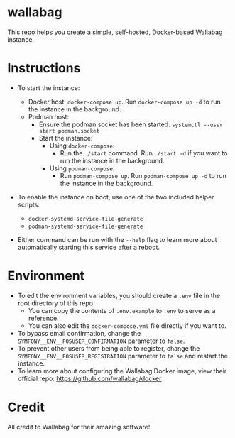 # wallabag

This repo helps you create a simple, self-hosted, Docker-based [Wallabag](https://www.wallabag.it/en) instance.

# Instructions

- To start the instance:
  - Docker host: `docker-compose up`. Run `docker-compose up -d` to run the instance in the background.
  - Podman host:
    - Ensure the podman socket has been started: `systemctl --user start podman.socket`
    - Start the instance:
      - Using `docker-compose`:
        - Run the `./start` command. Run `./start -d` if you want to run the instance in the background.
      - Using `podman-compose`:
        - Run `podman-compose up`. Run `podman-compose up -d` to run the instance in the background.

- To enable the instance on boot, use one of the two included helper scripts:
  - `docker-systemd-service-file-generate`
  - `podman-systemd-service-file-generate`
- Either command can be run with the `--help` flag to learn more about automatically starting this service after a reboot.

# Environment

- To edit the environment variables, you should create a `.env` file in the root directory of this repo.
  - You can copy the contents of `.env.example` to `.env` to serve as a reference.
  - You can also edit the `docker-compose.yml` file directly if you want to.
- To bypass email confirmation, change the `SYMFONY__ENV__FOSUSER_CONFIRMATION` parameter to `false`.
- To prevent other users from being able to register, change the `SYMFONY__ENV__FOSUSER_REGISTRATION` parameter to `false` and restart the instance.
- To learn more about configuring the Wallabag Docker image, view their official repo: https://github.com/wallabag/docker 

# Credit

All credit to Wallabag for their amazing software!
